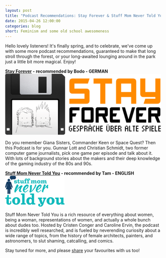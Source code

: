 ```yaml
---
layout: post
title: "Podcast Recommendations: Stay Forever & Stuff Mom Never Told You"
date: 2015-04-26 12:00:00
categories: blog
short: Feminism and some old school awesomeness
---
```

Hello lovely listeners!
It's finally spring, and to celebrate, we've come up with some more podcast recommendations, guaranteed to make that long stroll through the forest, or your long-awaited lounging around in the park just a little bit more magical. Enjoy! 

**[Stay Forever](http://www.stayforever.de) - recommended by Bodo - GERMAN**
[![Stay Forever Logo](/images/recommendations-3/stay_forever_website_logo.png)](http://www.stayforever.de)

Do you remember Giana Sisters, Commander Keen or Space Quest? Then this
Podcast is for you. Gunnar Lott and Christian Schmidt, two former computer game
journalists, pick one game per episode and talk about it. With lots of background stories about the makers and their deep knowledge of the gaming industry of the 80s and 90s.


**[Stuff Mom Never Told You](http://www.stuffmomnevertoldyou.com) - recommended by Tam - ENGLISH**
[![Stuff Mom Never Told You Logo](/images/recommendations-3/smnty-logo-blue-2.png)](http://www.stuffmomnevertoldyou.com)

Stuff Mom Never Told You is a rich resource of everything about women, being a woman, representations of women, and actually a whole bunch about dudes too. Hosted by Cristen Conger and Caroline Ervin, the podcast is incredibly well researched, and is fueled by neverending curiosity about a wide range of topics, from the history of female architects, painters, and astronomers, to slut shaming, catcalling, and comics. 

Stay tuned for more, and please [share](https://twitter.com/bitsofberlin) your favourites with us too!
